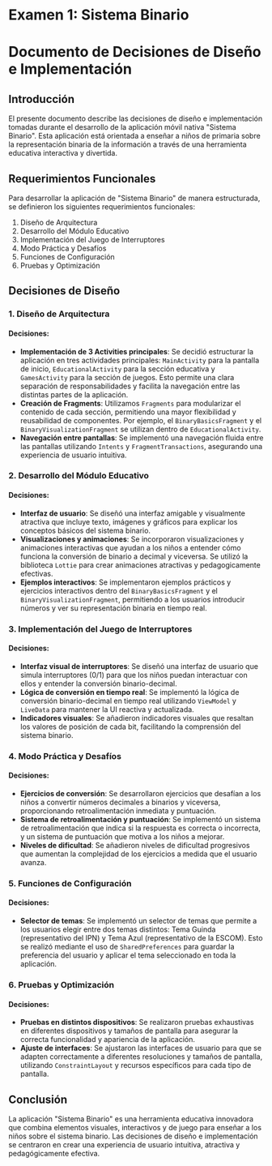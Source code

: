 # Examen 1: Sistema Binario

# Documento de Decisiones de Diseño e Implementación

## Introducción
El presente documento describe las decisiones de diseño e implementación tomadas durante el desarrollo de la aplicación móvil nativa "Sistema Binario". Esta aplicación está orientada a enseñar a niños de primaria sobre la representación binaria de la información a través de una herramienta educativa interactiva y divertida.

## Requerimientos Funcionales
Para desarrollar la aplicación de "Sistema Binario" de manera estructurada, se definieron los siguientes requerimientos funcionales:

1. Diseño de Arquitectura
2. Desarrollo del Módulo Educativo
3. Implementación del Juego de Interruptores
4. Modo Práctica y Desafíos
5. Funciones de Configuración
6. Pruebas y Optimización

## Decisiones de Diseño

### 1. Diseño de Arquitectura
#### Decisiones:
- **Implementación de 3 Activities principales**: Se decidió estructurar la aplicación en tres actividades principales: `MainActivity` para la pantalla de inicio, `EducationalActivity` para la sección educativa y `GamesActivity` para la sección de juegos. Esto permite una clara separación de responsabilidades y facilita la navegación entre las distintas partes de la aplicación.
- **Creación de Fragments**: Utilizamos `Fragments` para modularizar el contenido de cada sección, permitiendo una mayor flexibilidad y reusabilidad de componentes. Por ejemplo, el `BinaryBasicsFragment` y el `BinaryVisualizationFragment` se utilizan dentro de `EducationalActivity`.
- **Navegación entre pantallas**: Se implementó una navegación fluida entre las pantallas utilizando `Intents` y `FragmentTransactions`, asegurando una experiencia de usuario intuitiva.

### 2. Desarrollo del Módulo Educativo
#### Decisiones:
- **Interfaz de usuario**: Se diseñó una interfaz amigable y visualmente atractiva que incluye texto, imágenes y gráficos para explicar los conceptos básicos del sistema binario.
- **Visualizaciones y animaciones**: Se incorporaron visualizaciones y animaciones interactivas que ayudan a los niños a entender cómo funciona la conversión de binario a decimal y viceversa. Se utilizó la biblioteca `Lottie` para crear animaciones atractivas y pedagogicamente efectivas.
- **Ejemplos interactivos**: Se implementaron ejemplos prácticos y ejercicios interactivos dentro del `BinaryBasicsFragment` y el `BinaryVisualizationFragment`, permitiendo a los usuarios introducir números y ver su representación binaria en tiempo real.

### 3. Implementación del Juego de Interruptores
#### Decisiones:
- **Interfaz visual de interruptores**: Se diseñó una interfaz de usuario que simula interruptores (0/1) para que los niños puedan interactuar con ellos y entender la conversión binario-decimal.
- **Lógica de conversión en tiempo real**: Se implementó la lógica de conversión binario-decimal en tiempo real utilizando `ViewModel` y `LiveData` para mantener la UI reactiva y actualizada.
- **Indicadores visuales**: Se añadieron indicadores visuales que resaltan los valores de posición de cada bit, facilitando la comprensión del sistema binario.

### 4. Modo Práctica y Desafíos
#### Decisiones:
- **Ejercicios de conversión**: Se desarrollaron ejercicios que desafían a los niños a convertir números decimales a binarios y viceversa, proporcionando retroalimentación inmediata y puntuación.
- **Sistema de retroalimentación y puntuación**: Se implementó un sistema de retroalimentación que indica si la respuesta es correcta o incorrecta, y un sistema de puntuación que motiva a los niños a mejorar.
- **Niveles de dificultad**: Se añadieron niveles de dificultad progresivos que aumentan la complejidad de los ejercicios a medida que el usuario avanza.

### 5. Funciones de Configuración
#### Decisiones:
- **Selector de temas**: Se implementó un selector de temas que permite a los usuarios elegir entre dos temas distintos: Tema Guinda (representativo del IPN) y Tema Azul (representativo de la ESCOM). Esto se realizó mediante el uso de `SharedPreferences` para guardar la preferencia del usuario y aplicar el tema seleccionado en toda la aplicación.

### 6. Pruebas y Optimización
#### Decisiones:
- **Pruebas en distintos dispositivos**: Se realizaron pruebas exhaustivas en diferentes dispositivos y tamaños de pantalla para asegurar la correcta funcionalidad y apariencia de la aplicación.
- **Ajuste de interfaces**: Se ajustaron las interfaces de usuario para que se adapten correctamente a diferentes resoluciones y tamaños de pantalla, utilizando `ConstraintLayout` y recursos específicos para cada tipo de pantalla.

## Conclusión
La aplicación "Sistema Binario" es una herramienta educativa innovadora que combina elementos visuales, interactivos y de juego para enseñar a los niños sobre el sistema binario. Las decisiones de diseño e implementación se centraron en crear una experiencia de usuario intuitiva, atractiva y pedagógicamente efectiva.
